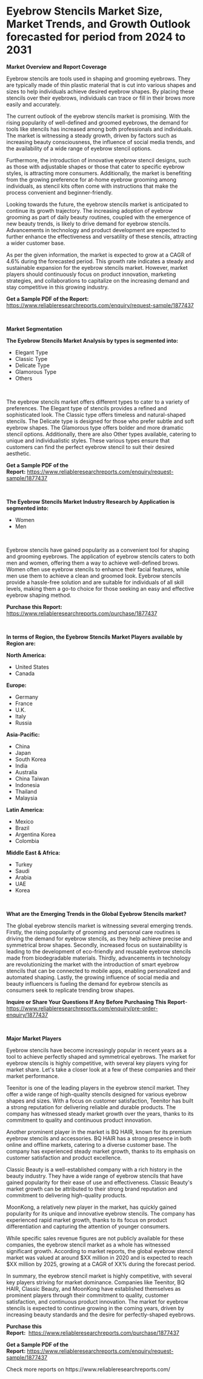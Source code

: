 <p><h1>Eyebrow Stencils Market Size, Market Trends, and Growth Outlook forecasted for period from 2024 to 2031</h1></p><p><strong>Market Overview and Report Coverage</strong></p>
<p><p>Eyebrow stencils are tools used in shaping and grooming eyebrows. They are typically made of thin plastic material that is cut into various shapes and sizes to help individuals achieve desired eyebrow shapes. By placing these stencils over their eyebrows, individuals can trace or fill in their brows more easily and accurately.</p><p>The current outlook of the eyebrow stencils market is promising. With the rising popularity of well-defined and groomed eyebrows, the demand for tools like stencils has increased among both professionals and individuals. The market is witnessing a steady growth, driven by factors such as increasing beauty consciousness, the influence of social media trends, and the availability of a wide range of eyebrow stencil options.</p><p>Furthermore, the introduction of innovative eyebrow stencil designs, such as those with adjustable shapes or those that cater to specific eyebrow styles, is attracting more consumers. Additionally, the market is benefiting from the growing preference for at-home eyebrow grooming among individuals, as stencil kits often come with instructions that make the process convenient and beginner-friendly.</p><p>Looking towards the future, the eyebrow stencils market is anticipated to continue its growth trajectory. The increasing adoption of eyebrow grooming as part of daily beauty routines, coupled with the emergence of new beauty trends, is likely to drive demand for eyebrow stencils. Advancements in technology and product development are expected to further enhance the effectiveness and versatility of these stencils, attracting a wider customer base.</p><p>As per the given information, the market is expected to grow at a CAGR of 4.6% during the forecasted period. This growth rate indicates a steady and sustainable expansion for the eyebrow stencils market. However, market players should continuously focus on product innovation, marketing strategies, and collaborations to capitalize on the increasing demand and stay competitive in this growing industry.</p></p>
<p><strong>Get a Sample PDF of the Report:</strong> <a href="https://www.reliableresearchreports.com/enquiry/request-sample/1877437">https://www.reliableresearchreports.com/enquiry/request-sample/1877437</a></p>
<p>&nbsp;</p>
<p><strong>Market Segmentation</strong></p>
<p><strong>The Eyebrow Stencils Market Analysis by types is segmented into:</strong></p>
<p><ul><li>Elegant Type</li><li>Classic Type</li><li>Delicate Type</li><li>Glamorous Type</li><li>Others</li></ul></p>
<p>&nbsp;</p>
<p><p>The eyebrow stencils market offers different types to cater to a variety of preferences. The Elegant type of stencils provides a refined and sophisticated look. The Classic type offers timeless and natural-shaped stencils. The Delicate type is designed for those who prefer subtle and soft eyebrow shapes. The Glamorous type offers bolder and more dramatic stencil options. Additionally, there are also Other types available, catering to unique and individualistic styles. These various types ensure that customers can find the perfect eyebrow stencil to suit their desired aesthetic.</p></p>
<p><strong>Get a Sample PDF of the Report:</strong>&nbsp;<a href="https://www.reliableresearchreports.com/enquiry/request-sample/1877437">https://www.reliableresearchreports.com/enquiry/request-sample/1877437</a></p>
<p>&nbsp;</p>
<p><strong>The Eyebrow Stencils Market Industry Research by Application is segmented into:</strong></p>
<p><ul><li>Women</li><li>Men</li></ul></p>
<p>&nbsp;</p>
<p><p>Eyebrow stencils have gained popularity as a convenient tool for shaping and grooming eyebrows. The application of eyebrow stencils caters to both men and women, offering them a way to achieve well-defined brows. Women often use eyebrow stencils to enhance their facial features, while men use them to achieve a clean and groomed look. Eyebrow stencils provide a hassle-free solution and are suitable for individuals of all skill levels, making them a go-to choice for those seeking an easy and effective eyebrow shaping method.</p></p>
<p><strong>Purchase this Report:</strong>&nbsp; <a href="https://www.reliableresearchreports.com/purchase/1877437">https://www.reliableresearchreports.com/purchase/1877437</a></p>
<p>&nbsp;</p>
<p><strong>In terms of Region, the Eyebrow Stencils Market Players available by Region are:</strong></p>
<p>
    <p> <strong> North America: </strong>
        <ul>
            <li>United States</li>
            <li>Canada</li>
        </ul>
        </p> 
    <p> <strong> Europe: </strong>
        <ul>
            <li>Germany</li>
            <li>France</li>
            <li>U.K.</li>
            <li>Italy</li>
            <li>Russia</li>
        </ul>
        </p> 
    <p> <strong> Asia-Pacific: </strong>
        <ul>
            <li>China</li>
            <li>Japan</li>
            <li>South Korea</li>
            <li>India</li>
            <li>Australia</li>
            <li>China Taiwan</li>
            <li>Indonesia</li>
            <li>Thailand</li>
            <li>Malaysia</li>
        </ul>
        </p> 
    <p> <strong> Latin America: </strong>
        <ul>
            <li>Mexico</li>
            <li>Brazil</li>
            <li>Argentina Korea</li>
            <li>Colombia</li>
        </ul>
        </p> 
    <p> <strong> Middle East & Africa: </strong>
        <ul>
            <li>Turkey</li>
            <li>Saudi</li>
            <li>Arabia</li>
            <li>UAE</li>
            <li>Korea</li>
        </ul>
    </p>
    </p>
<p>&nbsp;</p>
<p><strong>What are the Emerging Trends in the Global Eyebrow Stencils market?</strong></p>
<p><p>The global eyebrow stencils market is witnessing several emerging trends. Firstly, the rising popularity of grooming and personal care routines is driving the demand for eyebrow stencils, as they help achieve precise and symmetrical brow shapes. Secondly, increased focus on sustainability is leading to the development of eco-friendly and reusable eyebrow stencils made from biodegradable materials. Thirdly, advancements in technology are revolutionizing the market with the introduction of smart eyebrow stencils that can be connected to mobile apps, enabling personalized and automated shaping. Lastly, the growing influence of social media and beauty influencers is fueling the demand for eyebrow stencils as consumers seek to replicate trending brow shapes.</p></p>
<p><strong>Inquire or Share Your Questions If Any Before Purchasing This Report</strong>- <a href="https://www.reliableresearchreports.com/enquiry/pre-order-enquiry/1877437">https://www.reliableresearchreports.com/enquiry/pre-order-enquiry/1877437</a></p>
<p>&nbsp;</p>
<p><strong>Major Market Players</strong></p>
<p><p>Eyebrow stencils have become increasingly popular in recent years as a tool to achieve perfectly shaped and symmetrical eyebrows. The market for eyebrow stencils is highly competitive, with several key players vying for market share. Let's take a closer look at a few of these companies and their market performance.</p><p>Teenitor is one of the leading players in the eyebrow stencil market. They offer a wide range of high-quality stencils designed for various eyebrow shapes and sizes. With a focus on customer satisfaction, Teenitor has built a strong reputation for delivering reliable and durable products. The company has witnessed steady market growth over the years, thanks to its commitment to quality and continuous product innovation.</p><p>Another prominent player in the market is BQ HAIR, known for its premium eyebrow stencils and accessories. BQ HAIR has a strong presence in both online and offline markets, catering to a diverse customer base. The company has experienced steady market growth, thanks to its emphasis on customer satisfaction and product excellence.</p><p>Classic Beauty is a well-established company with a rich history in the beauty industry. They have a wide range of eyebrow stencils that have gained popularity for their ease of use and effectiveness. Classic Beauty's market growth can be attributed to their strong brand reputation and commitment to delivering high-quality products.</p><p>MoonKong, a relatively new player in the market, has quickly gained popularity for its unique and innovative eyebrow stencils. The company has experienced rapid market growth, thanks to its focus on product differentiation and capturing the attention of younger consumers.</p><p>While specific sales revenue figures are not publicly available for these companies, the eyebrow stencil market as a whole has witnessed significant growth. According to market reports, the global eyebrow stencil market was valued at around $XX million in 2020 and is expected to reach $XX million by 2025, growing at a CAGR of XX% during the forecast period.</p><p>In summary, the eyebrow stencil market is highly competitive, with several key players striving for market dominance. Companies like Teenitor, BQ HAIR, Classic Beauty, and MoonKong have established themselves as prominent players through their commitment to quality, customer satisfaction, and continuous product innovation. The market for eyebrow stencils is expected to continue growing in the coming years, driven by increasing beauty standards and the desire for perfectly-shaped eyebrows.</p></p>
<p><strong>Purchase this Report:</strong>&nbsp;&nbsp;<a href="https://www.reliableresearchreports.com/purchase/1877437">https://www.reliableresearchreports.com/purchase/1877437</a></p>
<p></p>
<p><strong>Get a Sample PDF of the Report:</strong>&nbsp;<a href="https://www.reliableresearchreports.com/enquiry/request-sample/1877437">https://www.reliableresearchreports.com/enquiry/request-sample/1877437</a></p>
<p>Check more reports on https://www.reliableresearchreports.com/</p>